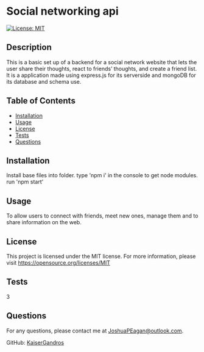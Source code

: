   # Social networking api

[![License: MIT](https://img.shields.io/badge/License-MIT-yellow.svg)](https://opensource.org/licenses/MIT)

## Description
This is a basic set up of a backend for a social network website that lets the user share their thoughts, react to friends’ thoughts, and create a friend list. It is a application made using express.js for its serverside and mongoDB for its database and schema use.

## Table of Contents
- [Installation](#installation)
- [Usage](#usage)
- [License](#license)
- [Tests](#tests)
- [Questions](#questions)

## Installation
Install base files into folder. type 'npm i' in the console to get node modules. run 'npm start'

## Usage
To allow users to connect with friends, meet new ones, manage them and to share information on the web.

## License
This project is licensed under the MIT license.
For more information, please visit https://opensource.org/licenses/MIT

## Tests
3

## Questions
For any questions, please contact me at [JoshuaPEagan@outlook.com](mailto:JoshuaPEagan@outlook.com).

GitHub: [KaiserGandros](https://github.com/KaiserGandros)